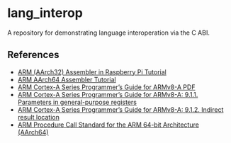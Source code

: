 # lang_interop

A repository for demonstrating language interoperation via the C ABI.

## References

- [ARM (AArch32) Assembler in Raspberry Pi Tutorial][aarch32-tutorial]
- [ARM AArch64 Assembler Tutorial][aarch64-tutorial]
- [ARM Cortex-A Series Programmer’s Guide for ARMv8-A PDF][aarch64-cortexa]
- [ARM Cortex-A Series Programmer’s Guide for ARMv8-A: 9.1.1. Parameters in general-purpose registers][aarch64-cortexa-911]
- [ARM Cortex-A Series Programmer’s Guide for ARMv8-A: 9.1.2. Indirect result location][aarch64-cortexa-912]
- [ARM Procedure Call Standard for the ARM 64-bit Architecture (AArch64)][aarch64-procedure-call-standard]

[aarch32-tutorial]: https://thinkingeek.com/?s=ARM+assembler+in+Raspberry+Pi&searchsubmit=Search
[aarch64-cortexa]: http://infocenter.arm.com/help/topic/com.arm.doc.den0024a/DEN0024A_v8_architecture_PG.pdf
[aarch64-cortexa-911]: http://infocenter.arm.com/help/index.jsp?topic=/com.arm.doc.den0024a/ch09s01s01.html
[aarch64-cortexa-912]: http://infocenter.arm.com/help/index.jsp?topic=/com.arm.doc.den0024a/ch09s01s02.html
[aarch64-procedure-call-standard]: http://infocenter.arm.com/help/topic/com.arm.doc.ihi0055b/IHI0055B_aapcs64.pdf
[aarch64-tutorial]: https://thinkingeek.com/?s=Exploring+AArch64+assembler&searchsubmit=Search

